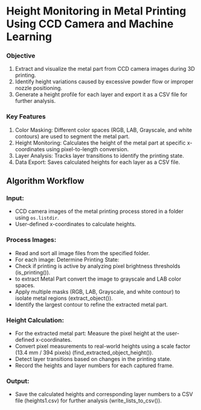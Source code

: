 # Height Monitoring in Metal Printing Using CCD Camera and Machine Learning

### Objective
1. Extract and visualize the metal part from CCD camera images during 3D printing.
2. Identify height variations caused by excessive powder flow or improper nozzle positioning.
3. Generate a height profile for each layer and export it as a CSV file for further analysis.

### Key Features
1. Color Masking: Different color spaces (RGB, LAB, Grayscale, and white contours) are used to segment the metal part.
2. Height Monitoring: Calculates the height of the metal part at specific x-coordinates using pixel-to-length conversion.
3. Layer Analysis: Tracks layer transitions to identify the printing state.
4. Data Export: Saves calculated heights for each layer as a CSV file.

## Algorithm Workflow
### Input:
- CCD camera images of the metal printing process stored in a folder using `os.listdir`.
- User-defined x-coordinates to calculate heights.

### Process Images:
- Read and sort all image files from the specified folder.
- For each image: Determine Printing State:
- Check if printing is active by analyzing pixel brightness thresholds (is_printing()).
- to extract Metal Part convert the image to grayscale and LAB color spaces.
- Apply multiple masks (RGB, LAB, Grayscale, and white contour) to isolate metal regions (extract_object()).
- Identify the largest contour to refine the extracted metal part.
  
### Height Calculation:
- For the extracted metal part: Measure the pixel height at the user-defined x-coordinates.
- Convert pixel measurements to real-world heights using a scale factor (13.4 mm / 394 pixels) (find_extracted_object_height()).
- Detect layer transitions based on changes in the printing state.
- Record the heights and layer numbers for each captured frame.

### Output:
- Save the calculated heights and corresponding layer numbers to a CSV file (heights1.csv) for further analysis (write_lists_to_csv()).
